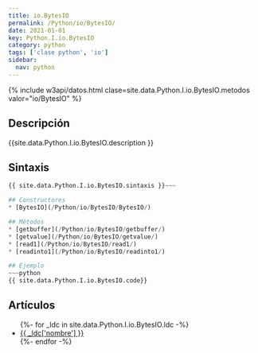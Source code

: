 ```yaml
---
title: io.BytesIO
permalink: /Python/io/BytesIO/
date: 2021-01-01
key: Python.I.io.BytesIO
category: python
tags: ['clase python', 'io']
sidebar: 
  nav: python
---
```


{% include w3api/datos.html clase=site.data.Python.I.io.BytesIO.metodos valor="io/BytesIO" %}

## Descripción
{{site.data.Python.I.io.BytesIO.description }}

## Sintaxis
~~~python
{{ site.data.Python.I.io.BytesIO.sintaxis }}~~~

## Constructores
* [BytesIO](/Python/io/BytesIO/BytesIO/)

## Métodos
* [getbuffer](/Python/io/BytesIO/getbuffer/)
* [getvalue](/Python/io/BytesIO/getvalue/)
* [read1](/Python/io/BytesIO/read1/)
* [readinto1](/Python/io/BytesIO/readinto1/)

## Ejemplo
~~~python
{{ site.data.Python.I.io.BytesIO.code}}
~~~

## Artículos
<ul>
{%- for _ldc in site.data.Python.I.io.BytesIO.ldc -%}
   <li>
       <a href="{{_ldc['url'] }}">{{ _ldc['nombre'] }}</a>
   </li>
{%- endfor -%}
</ul>
